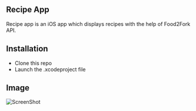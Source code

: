 Recipe App
------------------------

Recipe app is an iOS app which displays recipes with the help of Food2Fork API.

## Installation

- Clone this repo
- Launch the .xcodeproject file

## Image
![ScreenShot]("http://u574847149.hostingerapp.com/83720.jpg")
